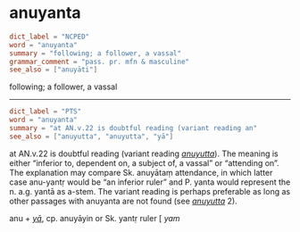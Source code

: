 # anuyanta

``` toml
dict_label = "NCPED"
word = "anuyanta"
summary = "following; a follower, a vassal"
grammar_comment = "pass. pr. mfn & masculine"
see_also = ["anuyāti"]
```

following; a follower, a vassal

--------------------

``` toml
dict_label = "PTS"
word = "anuyanta"
summary = "at AN.v.22 is doubtful reading (variant reading an"
see_also = ["anuyutta", "anuyutta", "yā"]
```

at AN.v.22 is doubtful reading (variant reading *[anuyutta](anuyutta.md)*). The meaning is either “inferior to, dependent on, a subject of, a vassal” or “attending on”. The explanation may compare Sk. anuyātaṃ attendance, in which latter case anu\-yantṛ would be “an inferior ruler” and P. yanta would represent the n. a.g. yantā as a\-stem. The variant reading is perhaps preferable as long as other passages with anuyanta are not found (see *[anuyutta](anuyutta.md)* 2).

anu \+ *[yā](yā.md)*, cp. anuyāyin or Sk. yantṛ ruler [ *yam*

